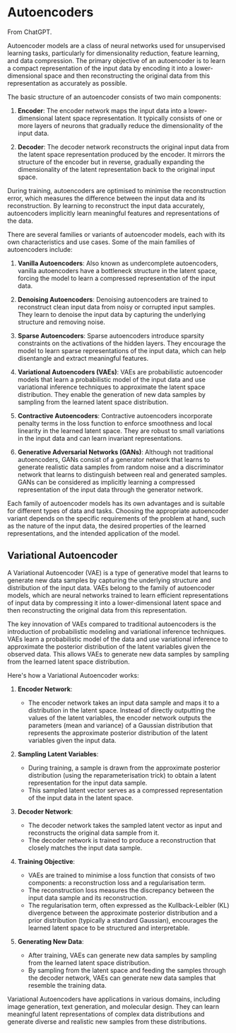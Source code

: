 # Autoencoders

From ChatGPT.

Autoencoder models are a class of neural networks used for unsupervised learning tasks, particularly for dimensionality reduction, feature learning, and data compression. The primary objective of an autoencoder is to learn a compact representation of the input data by encoding it into a lower-dimensional space and then reconstructing the original data from this representation as accurately as possible.

The basic structure of an autoencoder consists of two main components:

1. **Encoder**: The encoder network maps the input data into a lower-dimensional latent space representation. It typically consists of one or more layers of neurons that gradually reduce the dimensionality of the input data.

2. **Decoder**: The decoder network reconstructs the original input data from the latent space representation produced by the encoder. It mirrors the structure of the encoder but in reverse, gradually expanding the dimensionality of the latent representation back to the original input space.

During training, autoencoders are optimised to minimise the reconstruction error, which measures the difference between the input data and its reconstruction. By learning to reconstruct the input data accurately, autoencoders implicitly learn meaningful features and representations of the data.

There are several families or variants of autoencoder models, each with its own characteristics and use cases. Some of the main families of autoencoders include:

1. **Vanilla Autoencoders**: Also known as undercomplete autoencoders, vanilla autoencoders have a bottleneck structure in the latent space, forcing the model to learn a compressed representation of the input data.

2. **Denoising Autoencoders**: Denoising autoencoders are trained to reconstruct clean input data from noisy or corrupted input samples. They learn to denoise the input data by capturing the underlying structure and removing noise.

3. **Sparse Autoencoders**: Sparse autoencoders introduce sparsity constraints on the activations of the hidden layers. They encourage the model to learn sparse representations of the input data, which can help disentangle and extract meaningful features.

4. **Variational Autoencoders (VAEs)**: VAEs are probabilistic autoencoder models that learn a probabilistic model of the input data and use variational inference techniques to approximate the latent space distribution. They enable the generation of new data samples by sampling from the learned latent space distribution.

5. **Contractive Autoencoders**: Contractive autoencoders incorporate penalty terms in the loss function to enforce smoothness and local linearity in the learned latent space. They are robust to small variations in the input data and can learn invariant representations.

6. **Generative Adversarial Networks (GANs)**: Although not traditional autoencoders, GANs consist of a generator network that learns to generate realistic data samples from random noise and a discriminator network that learns to distinguish between real and generated samples. GANs can be considered as implicitly learning a compressed representation of the input data through the generator network.

Each family of autoencoder models has its own advantages and is suitable for different types of data and tasks. Choosing the appropriate autoencoder variant depends on the specific requirements of the problem at hand, such as the nature of the input data, the desired properties of the learned representations, and the intended application of the model.

## Variational Autoencoder

A Variational Autoencoder (VAE) is a type of generative model that learns to generate new data samples by capturing the underlying structure and distribution of the input data. VAEs belong to the family of autoencoder models, which are neural networks trained to learn efficient representations of input data by compressing it into a lower-dimensional latent space and then reconstructing the original data from this representation.

The key innovation of VAEs compared to traditional autoencoders is the introduction of probabilistic modeling and variational inference techniques. VAEs learn a probabilistic model of the data and use variational inference to approximate the posterior distribution of the latent variables given the observed data. This allows VAEs to generate new data samples by sampling from the learned latent space distribution.

Here's how a Variational Autoencoder works:

1. **Encoder Network**:
    - The encoder network takes an input data sample and maps it to a distribution in the latent space. Instead of directly outputting the values of the latent variables, the encoder network outputs the parameters (mean and variance) of a Gaussian distribution that represents the approximate posterior distribution of the latent variables given the input data.

2. **Sampling Latent Variables**:
    - During training, a sample is drawn from the approximate posterior distribution (using the reparameterisation trick) to obtain a latent representation for the input data sample.
    - This sampled latent vector serves as a compressed representation of the input data in the latent space.

3. **Decoder Network**:
    - The decoder network takes the sampled latent vector as input and reconstructs the original data sample from it.
    - The decoder network is trained to produce a reconstruction that closely matches the input data sample.

4. **Training Objective**:
    - VAEs are trained to minimise a loss function that consists of two components: a reconstruction loss and a regularisation term.
    - The reconstruction loss measures the discrepancy between the input data sample and its reconstruction.
    - The regularisation term, often expressed as the Kullback-Leibler (KL) divergence between the approximate posterior distribution and a prior distribution (typically a standard Gaussian), encourages the learned latent space to be structured and interpretable.

5. **Generating New Data**:
    - After training, VAEs can generate new data samples by sampling from the learned latent space distribution.
    - By sampling from the latent space and feeding the samples through the decoder network, VAEs can generate new data samples that resemble the training data.

Variational Autoencoders have applications in various domains, including image generation, text generation, and molecular design. They can learn meaningful latent representations of complex data distributions and generate diverse and realistic new samples from these distributions.
